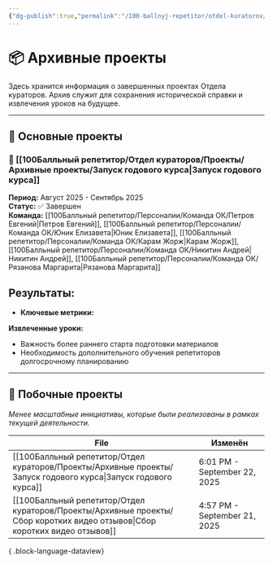 ```yaml
---
{"dg-publish":true,"permalink":"/100-ballnyj-repetitor/otdel-kuratorov/proekty/arhivnye-proekty/arhivnye-proekty/","tags":["#readme"]}
---
```


# 📦 Архивные проекты

Здесь хранится информация о завершенных проектах Отдела кураторов. Архив служит для сохранения исторической справки и извлечения уроков на будущее.

---
## 🎯 Основные проекты

### 🚀 [[100Балльный репетитор/Отдел кураторов/Проекты/Архивные проекты/Запуск годового курса\|Запуск годового курса]]
**Период:** Август 2025 - Сентябрь 2025  
**Статус:** ✅ Завершен  
**Команда:** [[100Балльный репетитор/Персоналии/Команда ОК/Петров Евгений\|Петров Евгений]], [[100Балльный репетитор/Персоналии/Команда ОК/Юник Елизавета\|Юник Елизавета]], [[100Балльный репетитор/Персоналии/Команда ОК/Карам Жорж\|Карам Жорж]], [[100Балльный репетитор/Персоналии/Команда ОК/Никитин Андрей\|Никитин Андрей]], [[100Балльный репетитор/Персоналии/Команда ОК/Рязанова Маргарита\|Рязанова Маргарита]]

**Результаты:**
- 
- **Ключевые метрики:** 

**Извлеченные уроки:**
- Важность более раннего старта подготовки материалов
- Необходимость дополнительного обучения репетиторов долгосрочному планированию

---

## 🔧 Побочные проекты

*Менее масштабные инициативы, которые были реализованы в рамках текущей деятельности.*

| File                                                                                                                           | Изменён                      |
| ------------------------------------------------------------------------------------------------------------------------------ | ---------------------------- |
| [[100Балльный репетитор/Отдел кураторов/Проекты/Архивные проекты/Запуск годового курса\|Запуск годового курса]]             | 6:01 PM - September 22, 2025 |
| [[100Балльный репетитор/Отдел кураторов/Проекты/Архивные проекты/Сбор коротких видео отзывов\|Сбор коротких видео отзывов]] | 4:57 PM - September 21, 2025 |

{ .block-language-dataview}
